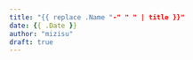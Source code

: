 ```yaml
---
title: "{{ replace .Name "-" " " | title }}"
date: {{ .Date }}
author: "mizisu"
draft: true
---
```


